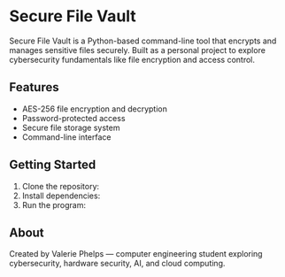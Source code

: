 # Secure File Vault

Secure File Vault is a Python-based command-line tool that encrypts and manages sensitive files securely. Built as a personal project to explore cybersecurity fundamentals like file encryption and access control.

## Features

- AES-256 file encryption and decryption
- Password-protected access
- Secure file storage system
- Command-line interface

## Getting Started

1. Clone the repository:
2. Install dependencies:
3. Run the program:
   
## About

Created by Valerie Phelps — computer engineering student exploring cybersecurity, hardware security, AI, and cloud computing.



